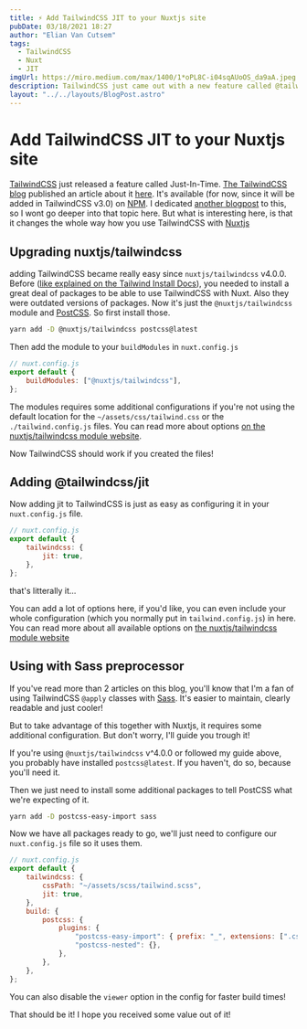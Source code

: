 ```yaml
---
title: ⚡ Add TailwindCSS JIT to your Nuxtjs site
pubDate: 03/18/2021 18:27
author: "Elian Van Cutsem"
tags:
  - TailwindCSS
  - Nuxt
  - JIT
imgUrl: https://miro.medium.com/max/1400/1*oPL8C-i04sqAUoOS_da9aA.jpeg
description: TailwindCSS just came out with a new feature called @tailwindcss/jit. here's how you can add it to your Nuxt site.
layout: "../../layouts/BlogPost.astro"
---
```


# Add TailwindCSS JIT to your Nuxtjs site

[TailwindCSS](https://tailwindcss.com) just released a feature called Just-In-Time. [The TailwindCSS blog](https://tailwindcss.com/blog/) published an article about it [here](https://tailwindcss.com/blog/just-in-time-the-next-generation-of-tailwind-css). It's available (for now, since it will be added in TailwindCSS v3.0) on [NPM](https://www.npmjs.com/package/@tailwindcss/jit). I dedicated [another blogpost](https://www.elian.codes/blog/21-03-16-what-is-tailwindcss-jit-and-how-to-use-it/) to this, so I wont go deeper into that topic here. But what is interesting here, is that it changes the whole way how you use TailwindCSS with [Nuxtjs](https://nuxtjs.org)

## Upgrading nuxtjs/tailwindcss

adding TailwindCSS became really easy since `nuxtjs/tailwindcss` v4.0.0. Before ([like explained on the Tailwind Install Docs](https://tailwindcss.com/docs/guides/nuxtjs)), you needed to install a great deal of packages to be able to use TailwindCSS with Nuxt. Also they were outdated versions of packages. Now it's just the `@nuxtjs/tailwindcss` module and [PostCSS](https://postcss.org/). So first install those.

```bash
yarn add -D @nuxtjs/tailwindcss postcss@latest
```

Then add the module to your `buildModules` in `nuxt.config.js`

```js
// nuxt.config.js
export default {
	buildModules: ["@nuxtjs/tailwindcss"],
};
```

The modules requires some additional configurations if you're not using the default location for the `~/assets/css/tailwind.css` or the `./tailwind.config.js` files. You can read more about options [on the nuxtjs/tailwindcss module website](https://tailwindcss.nuxtjs.org/options).

Now TailwindCSS should work if you created the files!

## Adding @tailwindcss/jit

Now adding jit to TailwindCSS is just as easy as configuring it in your `nuxt.config.js` file.

```js
// nuxt.config.js
export default {
	tailwindcss: {
		jit: true,
	},
};
```

that's litterally it...

You can add a lot of options here, if you'd like, you can even include your whole configuration (which you normally put in `tailwind.config.js`) in here. You can read more about all available options on [the nuxtjs/tailwindcss module website](https://tailwindcss.nuxtjs.org/)

## Using with Sass preprocessor

If you've read more than 2 articles on this blog, you'll know that I'm a fan of using TailwindCSS `@apply` classes with [Sass](https://sass-lang.com). It's easier to maintain, clearly readable and just cooler!

But to take advantage of this together with Nuxtjs, it requires some additional configuration. But don't worry, I'll guide you trough it!

If you're using `@nuxtjs/tailwindcss` v^4.0.0 or followed my guide above, you probably have installed `postcss@latest`. If you haven't, do so, because you'll need it.

Then we just need to install some additional packages to tell PostCSS what we're expecting of it.

```bash
yarn add -D postcss-easy-import sass
```

Now we have all packages ready to go, we'll just need to configure our `nuxt.config.js` file so it uses them.

```js
// nuxt.config.js
export default {
	tailwindcss: {
		cssPath: "~/assets/scss/tailwind.scss",
		jit: true,
	},
	build: {
		postcss: {
			plugins: {
				"postcss-easy-import": { prefix: "_", extensions: [".css", ".scss"] },
				"postcss-nested": {},
			},
		},
	},
};
```

You can also disable the `viewer` option in the config for faster build times!

That should be it! I hope you received some value out of it!
